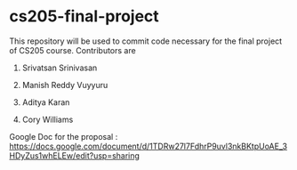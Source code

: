 # cs205-final-project
This repository will be used to commit code necessary for the final project of CS205 course. Contributors are

1. Srivatsan Srinivasan

2. Manish Reddy Vuyyuru 

3. Aditya Karan 

4. Cory Williams

Google Doc for the proposal : https://docs.google.com/document/d/1TDRw27l7FdhrP9uvl3nkBKtpUoAE_3HDyZus1whELEw/edit?usp=sharing
